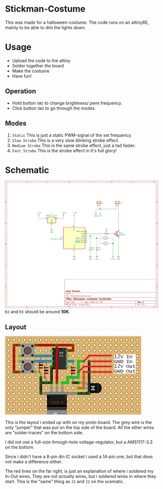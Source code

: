 # Stickman-Costume
This was made for a halloween-costume. The code runs on an attiny85, mainly to be able to dim the lights down.

# Usage
- Upload the code to the attiny
- Solder together the board
- Make the costume
- Have fun!
## Operation
- Hold button `SW2` to change brightness/ pwm frequency.
- Click button `SW1` to go through the modes.
## Modes
1) `Static` This is just a static PWM-signal of the set frequency.
2) `Slow Strobe` This is a very slow blinking strobe effect.
3) `Medium Strobe` This is the same strobe effect, just a tad faster.
4) `Fast Strobe` This is the strobe effect in it's full glory!

# Schematic
![Schematic](https://raw.githubusercontent.com/JakobST1n/Stickman-Costume/master/StickmanCostume.png)
`R2` and `R3` should be around __10K__.
## Layout
![Layout](https://raw.githubusercontent.com/JakobST1n/Stickman-Costume/master/ProtoboardLayout.png)

This is the layout i ended up with on my proto-board. The grey wire is the only "jumper" that was put on the top side of the board. All the other wires are "solder-traces" on the bottom side.

I did not use a full-size through-hole voltage-regulator, but a AMS1117-3.3 on the bottom.

Since i didn't have a 8-pin din IC socket i used a 14-pin one, but that does not make a difference either. 

The red lines on the far right, is just an explanation of where i soldered my In-Out wires, They are not actually wires, but i soldered wires in where they start. This is the "same" thing as `J1` and `J2` on the scematic.
